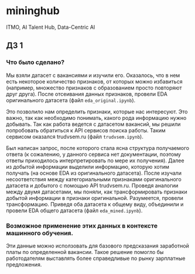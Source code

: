 # mininghub
ITMO, AI Talent Hub, Data-Centric AI
## ДЗ 1
### Что было сделано?
Мы взяли датасет с вакансиями и изучили его. Оказалось, что в нем есть некоторое количество признаков, от которых можно избавиться (например, множество признаков с образованием просто повторяют друг друга). После отсеивания данных признаков, провели EDA оригинального датасета (файл `eda_original.ipynb`).

Это позволило нам определить признаки, которые нас интересуют. Это важно, так как необходимо понимать, какого рода информацию нужно добывать. Так как  работа ведется с датасетом вакансий, мы решили попробовать обратиться к API сервисов поиска работы. Таким сервисом оказался trudvsem.ru (файл `trudvsem.ipynb`).

Был написан запрос, после которого стала ясна структура получаемого ответа (к сожалению, у данного сервиса нет документации, поэтому ответы приходилось интерпретировать по мере их получения). Далее из добытой информации выделили информацию, которую хотим получать (на основе EDA из оригинального датасета). После изучали несоответствия между категориальными признаками оригинального датасета и добытого с помощью API trudvsem.ru. Проведя аналогии между двумя датасетами, мы поняли, как трансформировать признаки добытой информации в признаки оригинальной. Разумеется, провели трансформацию. Приведя оба датасета к общему виду, объединили и провели EDA общего датасета (файл `eda_mined.ipynb`).

### Возможное применение этих данных в контексте машинного обучения.
Эти данные можно исползовать для базового предсказания заработной платы по определенной вакансии. Такое решение помогло бы работодателям выставлять более справедливые по рынку зарплатные предложения.